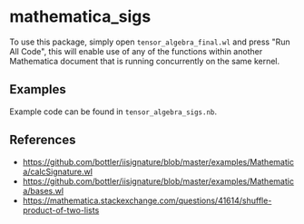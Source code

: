 # mathematica_sigs

To use this package, simply open `tensor_algebra_final.wl` and press "Run All Code", this will enable use of any of the functions within another Mathematica document that is running concurrently on the same kernel.

## Examples ##

Example code can be found in `tensor_algebra_sigs.nb`.

## References ##

- https://github.com/bottler/iisignature/blob/master/examples/Mathematica/calcSignature.wl
- https://github.com/bottler/iisignature/blob/master/examples/Mathematica/bases.wl
- https://mathematica.stackexchange.com/questions/41614/shuffle-product-of-two-lists
